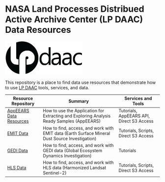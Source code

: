 # NASA Land Processes Distribued Active Archive Center (LP DAAC) Data Resources  

<img src="img/lpdaac-logo-black.png" width="50%" height="50%">  

This repository is a place to find data use resources that demonstrate how to use [LP DAAC](https://lpdaac.usgs.gov/) tools, services, and data.  

| Resource Repository | Summary | Services and Tools |
|----|-----|----|
|[AppEEARS Data Resources](https://github.com/nasa/AppEEARS-Data-Resources) |How to use the Application for Extracting and Exploring Analysis Ready Samples (AppEEARS) |Tutorials, AppEEARS API, Direct S3 Access |
|[EMIT Data](https://github.com/nasa/EMIT-Data-Resources) |How to find, access, and work with EMIT data (Earth Surface Mineral Dust Source Investigation)|Tutorials, Scripts, Direct S3 Access |
|[GEDI Data](https://github.com/nasa/GEDI-Data-Resources) |How to find, access, and work with GEDI data (Global Ecosystem Dynamics Investigation)|Tutorials |
|[HLS Data](https://github.com/nasa/HLS-Data-Resources)|How to find, access, and work with HLS data (Harmonized Landsat Sentinel-2)|Tutorials, Scripts, Direct S3 Access|
